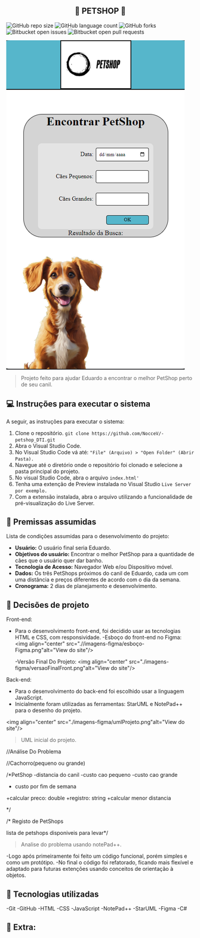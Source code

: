 <h2 align="center">🐶 PETSHOP 🐶</h2>

![GitHub repo size](https://img.shields.io/github/repo-size/NocceV/-petshop_DTI?style=for-the-badge)
![GitHub language count](https://img.shields.io/github/languages/count/NocceV/-petshop_DTI?style=for-the-badge)
![GitHub forks](https://img.shields.io/github/forks/NocceV/-petshop_DTI?style=for-the-badge)
![Bitbucket open issues](https://img.shields.io/bitbucket/issues/NocceV/-petshop_DTI?style=for-the-badge)
![Bitbucket open pull requests](https://img.shields.io/bitbucket/pr-raw/NocceV/-petshop_DTI?style=for-the-badge)



<img align="center" src=".//imagens-figma/Front-Site.png" alt="View do site"/>

> Projeto feito para ajudar Eduardo a encontrar o melhor PetShop perto de seu canil.

## 💻 Instruções para executar o sistema

A seguir, as instruções para executar o sistema:

1. Clone o repositório. `git clone https://github.com/NocceV/-petshop_DTI.git`
2. Abra o Visual Studio Code.
3. No Visual Studio Code vá até: `"File" (Arquivo) > "Open Folder" (Abrir Pasta).`
4. Navegue até o diretório onde o repositório foi clonado e selecione a pasta principal do projeto.
5. No visual Studio Code, abra o arquivo `index.html'`
6. Tenha uma extenção de Preview instalada no Visual Studio `Live Server por exemplo.`
7. Com a extensão instalada, abra o arquivo utilizando a funcionalidade de pré-visualização do Live Server.


## 📒 Premissas assumidas

Lista de condições assumidas para o desenvolvimento do projeto:

- **Usuário:** O usuário final seria Eduardo.
- **Objetivos do usuário:** Encontrar o melhor PetShop para a quantidade de cães que o usuário quer dar banho.
- **Tecnologia de Acesso:** Navegador Web e/ou Dispositivo móvel.
- **Dados:** Os três PetShops próximos do canil de Eduardo, cada um com uma distância e preços diferentes de acordo com o dia da semana.
- **Cronograma:** 2 dias de planejamento e desenvolvimento.

## 🤖 Decisões de projeto

Front-end:

- Para o desenvolvimento front-end, foi decidido usar as tecnologias HTML e CSS, com responsividade.
    -Esboço do front-end no Figma:
    <img align="center" src=".//imagens-figma/esboço-Figma.png"alt="View do site"/>

    -Versão Final Do Projeto:
    <img align="center" src="./imagens-figma/versaoFinalFront.png"alt="View do site"/>


Back-end:

- Para o desenvolvimento do back-end foi escolhido usar a linguagem JavaScript.
- Inicialmente foram utilizadas as ferramentas: StarUML e NotePad++ para o desenho do projeto.

<img align="center" src="./imagens-figma/umlProjeto.png"alt="View do site"/>

> UML inicial do projeto.


//Análise Do Problema

//Cachorro(pequeno ou grande)

/*PetShop
-distancia do canil
-custo cao pequeno
-custo cao grande
- custo por fim de semana

+calcular preco: double
+registro: string
+calcular menor distancia

*/

/* Registo de PetShops

lista de petshops disponiveis para levar*/

> Analise do problema usando notePad++.

-Logo após primeiramente foi feito um código funcional, porém simples e como um protótipo.
-No final o código foi refatorado, ficando  mais flexível e adaptado para futuras extenções usando conceitos de orientação à objetos.


## 🧩 Tecnologias utilizadas

 -Git
 -GitHub
 -HTML
 -CSS
 -JavaScript
 -NotePad++
 -StarUML
 -Figma
 -C#

 ## 👾 Extra: 

